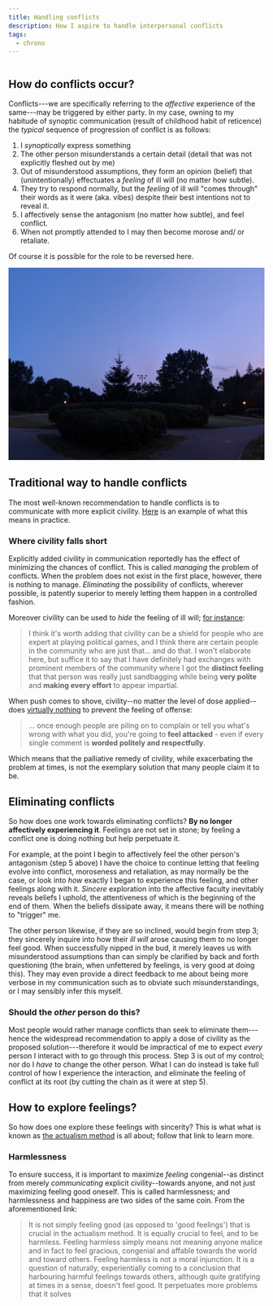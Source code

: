 ```yaml
---
title: Handling conflicts
description: How I aspire to handle interpersonal conflicts
tags:
  - chrono
---
```


```toc
```

## How do conflicts occur?

Conflicts---we are specifically referring to the *affective* experience of the same---may be triggered by either party. In my case, owning to my habitude of synoptic communication (result of childhood habit of reticence) the _typical_ sequence of progression of conflict is as follows:

1. I _synoptically_ express something
2. The other person misunderstands a certain detail (detail that was not explicitly fleshed out by me)
3. Out of misunderstood assumptions, they form an opinion (belief) that (unintentionally) effectuates a _feeling_ of ill will (no matter how subtle).
4. They try to respond normally, but the _feeling_ of ill will "comes through" their words as it were (aka. vibes) despite their best intentions not to reveal it.
5. I affectively sense the antagonism (no matter how subtle), and feel conflict.
6. When not promptly attended to I may then become morose and/ or retaliate.

Of course it is possible for the role to be reversed here.

![](/static/parc-gerard-marchand.jpg)

## Traditional way to handle conflicts

The most well-known recommendation to handle conflicts is to communicate with more explicit civility. [Here](https://www.reddit.com/r/haskell/comments/cc1rxb/how_i_intend_to_help_steer_ghc_reasonably/etkctsa/) is an example of what this means in practice.

### Where civility falls short

Explicitly added civility in communication reportedly has the effect of minimizing the chances of conflict. This is called _managing_ the problem of conflicts. When the problem does not exist in the first place, however, there is nothing to manage. _Eliminating_ the possibility of conflicts, wherever possible, is patently superior to merely letting them happen in a controlled fashion.

Moreover civility can be used to _hide_ the feeling of ill will; [for instance](https://www.reddit.com/r/haskell/comments/cc1rxb/how_i_intend_to_help_steer_ghc_reasonably/etm7k89/?context=3):

> I think it's worth adding that civility can be a shield for people who are expert at playing political games, and I think there are certain people in the community who are just that... and do that. I won't elaborate here, but suffice it to say that I have definitely had exchanges with prominent members of the community where I got the **distinct feeling** that that person was really just sandbagging while being **very polite** and **making every effort** to appear impartial.

When push comes to shove, civility--no matter the level of dose applied--does [virtually nothing](https://meta.stackexchange.com/q/331513/135122) to prevent the feeling of offense:

> ... once enough people are piling on to complain or tell you what's wrong with what you did, you're going to **feel attacked** - even if every single comment is **worded politely and respectfully**.

Which means that the palliative remedy of civility, while exacerbating the problem at times, is not the exemplary solution that many people claim it to be.

## Eliminating conflicts

So how does one work towards eliminating conflicts? **By no longer affectively experiencing it**. Feelings are not set in stone; by feeling a conflict one is doing nothing but help perpetuate it.

For example, at the point I begin to affectively feel the other person's antagonism (step 5 above) I have the choice to continue letting that feeling evolve into conflict, moroseness and retaliation, as may normally be the case, or look into _how_ exactly I began to experience this feeling, and other feelings along with it. _Sincere_ exploration into the affective faculty inevitably reveals beliefs I uphold, the attentiveness of which is the beginning of the end of them. When the beliefs dissipate away, it means there will be nothing to "trigger" me.

The other person likewise, if they are so inclined, would begin from step 3; they sincerely inquire into how their _ill will_ arose causing them to no longer feel good. When successfully nipped in the bud, it merely leaves us with misunderstood assumptions than can simply be clarified by back and forth questioning (the brain, when unfettered by feelings, is very good at doing this). They may even provide a direct feedback to me about being more verbose in my communication such as to obviate such misunderstandings, or I may sensibly infer this myself.

### Should the _other_ person do this?

Most people would rather manage conflicts than seek to eliminate them---hence the widespread recommendation to apply a dose of civility as the proposed solution---therefore it would be impractical of me to expect _every_ person I interact with to go through this process. Step 3 is out of my control; nor do I _have_ to change the other person. What I can do instead is take full control of how I experience the interaction, and eliminate the feeling of conflict at its root (by cutting the chain as it were at step 5).

## How to explore feelings?

So how does one explore these feelings with sincerity? This is what what is known as [the actualism method](https://www.actualists.org/the-actualism-method) is all about; follow that link to learn more.

### Harmlessness

To ensure success, it is important to maximize *feeling* congenial--as distinct from merely *communicating* explicit civility--towards anyone, and not just maximizing feeling good oneself. This is called harmlessness; and harmlessness and happiness are two sides of the same coin. From the aforementioned link:

> It is not simply feeling good (as opposed to 'good feelings') that is crucial in the actualism method. It is equally crucial to feel, and to be harmless. Feeling harmless simply means not meaning anyone malice and in fact to feel gracious, congenial and affable towards the world and toward others. Feeling harmless is not a moral injunction. It is a question of naturally, experientially coming to a conclusion that harbouring harmful feelings towards others, although quite gratifying at times in a sense, doesn't feel good. It perpetuates more problems that it solves


